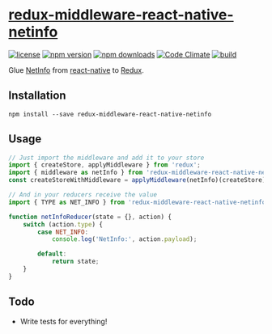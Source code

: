 [redux-middleware-react-native-netinfo][]
==========================================

[![license](https://img.shields.io/npm/l/redux-middleware-react-native-netinfo.svg?style=flat-square)](https://www.npmjs.com/package/redux-middleware-react-native-netinfo)
[![npm version](https://img.shields.io/npm/v/redux-middleware-react-native-netinfo.svg?style=flat-square)](https://www.npmjs.com/package/redux-middleware-react-native-netinfo)
[![npm downloads](https://img.shields.io/npm/dm/redux-middleware-react-native-netinfo.svg?style=flat-square)](https://www.npmjs.com/package/redux-middleware-react-native-netinfo)
[![Code Climate](https://codeclimate.com/github/michaelcontento/redux-middleware-react-native-netinfo/badges/gpa.svg)](https://codeclimate.com/github/michaelcontento/redux-middleware-react-native-netinfo)
[![build](https://travis-ci.org/michaelcontento/redux-middleware-react-native-netinfo.svg)](https://travis-ci.org/michaelcontento/redux-middleware-react-native-netinfo)

Glue [NetInfo][] from [react-native][] to [Redux][].

## Installation

    npm install --save redux-middleware-react-native-netinfo

## Usage

```js
// Just import the middleware and add it to your store
import { createStore, applyMiddleware } from 'redux';
import { middleware as netInfo } from 'redux-middleware-react-native-netinfo';
const createStoreWithMiddleware = applyMiddleware(netInfo)(createStore);

// And in your reducers receive the value
import { TYPE as NET_INFO } from 'redux-middleware-react-native-netinfo';

function netInfoReducer(state = {}, action) {
    switch (action.type) {
        case NET_INFO:
            console.log('NetInfo:', action.payload);

        default:
            return state;
    }
}

```

## Todo

- Write tests for everything!

  [Redux]: https://github.com/gaearon/redux
  [redux-middleware-react-native-netinfo]: https://github.com/michaelcontento/redux-middleware-react-native-netinfo
  [react-native]: https://facebook.github.io/react-native/
  [NetInfo]: https://facebook.github.io/react-native/docs/netinfo.html#content
